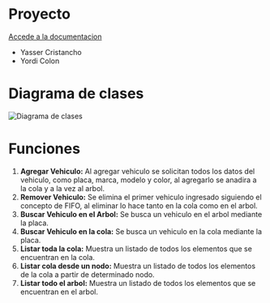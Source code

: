 # Proyecto

[Accede a la documentacion](https://bst-docs.netlify.app/)

- Yasser Cristancho
- Yordi Colon


# Diagrama de clases
![Diagrama de clases](https://res.cloudinary.com/dacsyfheb/image/upload/v1640005806/IMG-20211220-WA0001_gra8vb.jpg 'Diagrama de clases')

# Funciones

1. **Agregar Vehiculo:** Al agregar vehiculo se solicitan todos los datos del vehiculo, como placa, marca, modelo y color, al agregarlo se anadira a la cola y a la vez al arbol.
2. **Remover Vehiculo:** Se elimina el primer vehiculo ingresado siguiendo el concepto de FIFO, al eliminar lo hace tanto en la cola como en el arbol.
3. **Buscar Vehiculo en el Arbol:** Se busca un vehiculo en el arbol mediante la placa.
4. **Buscar Vehiculo en la cola:** Se busca un vehiculo en la cola mediante la placa.
5. **Listar toda la cola:** Muestra un listado de todos los elementos que se encuentran en la cola.
6. **Listar cola desde un nodo:** Muestra un listado de todos los elementos de la cola a partir de determinado nodo.
7. **Listar todo el arbol:** Muestra un listado de todos los elementos que se encuentran en el arbol.
